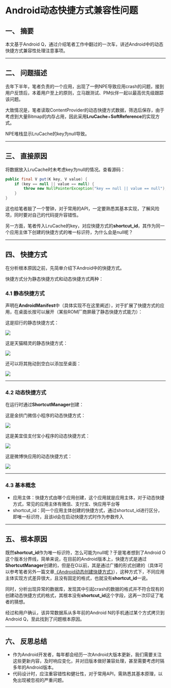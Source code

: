 # Android动态快捷方式兼容性问题

## 一、 摘要

本文基于Android Q，通过介绍笔者工作中翻过的一次车，讲述Android中的动态快捷方式兼容性处理注意事项。

---
## 二、 问题描述

去年下半年，笔者负责的一个应用，出现了一例NPE导致应用crash的问题，接到用户反馈后，本着用户至上的原则，立马跟测试、PM伙伴一起以最高优先级跟踪该问题。

大致情况是，笔者读取ContentProvider的动态快捷方式数据，筛选后保存，由于考虑到大量Bitmap的内存占用，因此采用**LruCache**+**SoftReference**的实现方式。

NPE堆栈显示LruCache的key为null导致。

---
## 三、 直接原因

将数据放入LruCache时未考虑key为null的情况。查看源码：
```java
public final V put(K key, V value) {
    if (key == null || value == null) {
        throw new NullPointerException("key == null || value == null");
    }
}
```

这也给笔者敲了一个警钟，对于常用的API，一定要熟悉其基本实现，了解风险项，同时要对自己的代码提升容错性。

另一方面，笔者传入LruCache的key，对应快捷方式的**shortcut_id**，其作为同一个应用主体下创建的快捷方式的唯一标识符，为什么会是null呢？

---
## 四、 快捷方式

在分析根本原因之前，先简单介绍下Android中的快捷方式。

快捷方式分为静态快捷方式和动态快捷方式两种：

### 4.1 静态快捷方式

声明在**AndroidManifest**中（具体实现不在这里阐述），对于扩展了快捷方式的应用，在桌面长按可以展开（某些ROM厂商屏蔽了静态快捷方式能力）：

这是招行的静态快捷方式：

![](static/blog/image/CDS_0.jpg)

这是天猫精灵的静态快捷方式：

![](static/blog/image/CDS_1.jpg)

还可以将其拖动到空白以添加至桌面：

![](static/blog/image/CDS_2.jpg)

---
### 4.2 动态快捷方式

在运行时通过**ShortcutManager**创建：

这是金拱门微信小程序的动态快捷方式：

![](static/blog/image/CDS_3.jpg)

这是美宜佳支付宝小程序的动态快捷方式：

![](static/blog/image/CDS_4.jpg)

这是微博快应用的动态快捷方式：

![](static/blog/image/CDS_5.jpg)

---
### 4.3 基本概念

- 应用主体：快捷方式由哪个应用创建，这个应用就是应用主体，对于动态快捷方式，常见的应用主体有微信、支付宝、快应用平台等
- shortcut_id：同一个应用主体创建的快捷方式，通过shortcut_id进行区分，即唯一标识符，且该id会在启动快捷方式时作为参数传入

---
## 五、 根本原因

既然**shortcut_id**作为唯一标识符，怎么可能为null呢？于是笔者想到了Android O这个版本分界线，简单来说，在目前的Android版本上，快捷方式是通过**ShortcutManager**创建的，但是在O以前，其是通过广播的形式创建的（具体可以参考笔者另外一篇文章[《Android动态创建快捷方式》](https://universezy.github.io/universezy/dist/index.html#/blog/display/DynamicShortcut)），这种方式下，不同应用主体实现方式差异很大，且没有固定的格式，也就没有**shortcut_id**一说。

同时，分析出现异常的数据库，发现其中引起crash的数据的格式并不符合现有的创建动态快捷方式的格式，其根本没有**shortcut_id**这个字段，这再一次印证了笔者的猜想。

经过和用户确认，该异常数据系从多年前的Android N的手机通过某个方式拷贝到Android Q，至此找到了问题根本原因。

---
## 六、 反思总结

- 作为Android开发者，每年都会经历一次Android大版本更新，我们需要关注这些更新内容，及时响应变化，并对旧版本做好兼容处理，甚至需要考虑时隔多年的Android版本。
- 代码设计时，应注重容错性和健壮性，对于常用API，需熟悉其基本原理，以免出现被忽视的严重问题。